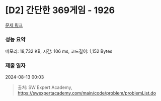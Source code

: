# [D2] 간단한 369게임 - 1926 

[문제 링크](https://swexpertacademy.com/main/code/problem/problemDetail.do?contestProbId=AV5PTeo6AHUDFAUq) 

### 성능 요약

메모리: 18,732 KB, 시간: 106 ms, 코드길이: 1,152 Bytes

### 제출 일자

2024-08-13 00:03



> 출처: SW Expert Academy, https://swexpertacademy.com/main/code/problem/problemList.do